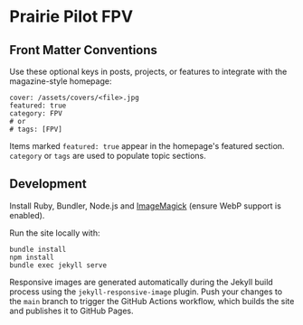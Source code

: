 # Prairie Pilot FPV

## Front Matter Conventions

Use these optional keys in posts, projects, or features to integrate with the magazine-style homepage:

```
cover: /assets/covers/<file>.jpg
featured: true
category: FPV
# or
# tags: [FPV]
```

Items marked `featured: true` appear in the homepage's featured section.
`category` or `tags` are used to populate topic sections.

## Development

Install Ruby, Bundler, Node.js and [ImageMagick](https://imagemagick.org) (ensure WebP support is enabled).

Run the site locally with:

```
bundle install
npm install
bundle exec jekyll serve
```

Responsive images are generated automatically during the Jekyll build process using the `jekyll-responsive-image` plugin.
Push your changes to the `main` branch to trigger the GitHub Actions workflow, which builds the site and publishes it to GitHub Pages.
